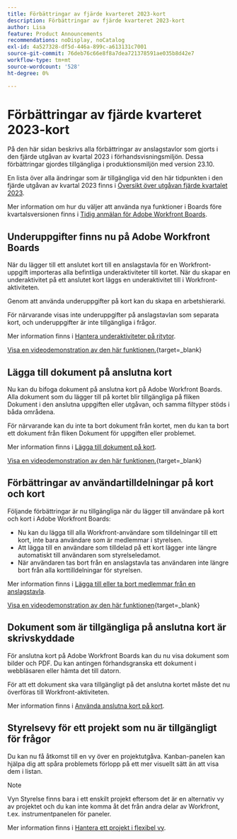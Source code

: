 ```yaml
---
title: Förbättringar av fjärde kvarteret 2023-kort
description: Förbättringar av fjärde kvarteret 2023-kort
author: Lisa
feature: Product Announcements
recommendations: noDisplay, noCatalog
exl-id: 4a527328-df5d-446a-899c-a613131c7001
source-git-commit: 76deb76c66e8f8a7dea721378591ae035b8d42e7
workflow-type: tm+mt
source-wordcount: '528'
ht-degree: 0%

---
```


# Förbättringar av fjärde kvarteret 2023-kort

På den här sidan beskrivs alla förbättringar av anslagstavlor som gjorts i den fjärde utgåvan av kvartal 2023 i förhandsvisningsmiljön. Dessa förbättringar gjordes tillgängliga i produktionsmiljön med version 23.10.

En lista över alla ändringar som är tillgängliga vid den här tidpunkten i den fjärde utgåvan av kvartal 2023 finns i [Översikt över utgåvan fjärde kvartalet 2023](/help/quicksilver/product-announcements/product-releases/23-q4-release-activity/23-q4-release-overview.md).

Mer information om hur du väljer att använda nya funktioner i Boards före kvartalsversionen finns i [Tidig anmälan för Adobe Workfront Boards](/help/quicksilver/agile/get-started-with-boards/boards-early-feature-opt-in.md).

## Underuppgifter finns nu på Adobe Workfront Boards

När du lägger till ett anslutet kort till en anslagstavla för en Workfront-uppgift importeras alla befintliga underaktiviteter till kortet. När du skapar en underaktivitet på ett anslutet kort läggs en underaktivitet till i Workfront-aktiviteten.

Genom att använda underuppgifter på kort kan du skapa en arbetshierarki.

För närvarande visas inte underuppgifter på anslagstavlan som separata kort, och underuppgifter är inte tillgängliga i frågor.

Mer information finns i [Hantera underaktiviteter på ritytor](/help/quicksilver/agile/get-started-with-boards/manage-subtasks-on-boards.md).

[Visa en videodemonstration av den här funktionen.](https://video.tv.adobe.com/v/3424860/){target=_blank}

## Lägga till dokument på anslutna kort

Nu kan du bifoga dokument på anslutna kort på Adobe Workfront Boards. Alla dokument som du lägger till på kortet blir tillgängliga på fliken Dokument i den anslutna uppgiften eller utgåvan, och samma filtyper stöds i båda områdena.

För närvarande kan du inte ta bort dokument från kortet, men du kan ta bort ett dokument från fliken Dokument för uppgiften eller problemet.

Mer information finns i [Lägga till dokument på kort](/help/quicksilver/agile/get-started-with-boards/add-documents-on-cards.md).

[Visa en videodemonstration av den här funktionen.](https://video.tv.adobe.com/v/3423070/){target=_blank}

## Förbättringar av användartilldelningar på kort och kort

Följande förbättringar är nu tillgängliga när du lägger till användare på kort och kort i Adobe Workfront Boards:

* Nu kan du lägga till alla Workfront-användare som tilldelningar till ett kort, inte bara användare som är medlemmar i styrelsen.
* Att lägga till en användare som tilldelad på ett kort lägger inte längre automatiskt till användaren som styrelseledamot.
* När användaren tas bort från en anslagstavla tas användaren inte längre bort från alla korttilldelningar för styrelsen.

Mer information finns i [Lägga till eller ta bort medlemmar från en anslagstavla](/help/quicksilver/agile/get-started-with-boards/add-members-to-board.md).

[Visa en videodemonstration av den här funktionen](https://video.tv.adobe.com/v/3423222/){target=_blank}

## Dokument som är tillgängliga på anslutna kort är skrivskyddade

För anslutna kort på Adobe Workfront Boards kan du nu visa dokument som bilder och PDF. Du kan antingen förhandsgranska ett dokument i webbläsaren eller hämta det till datorn.

För att ett dokument ska vara tillgängligt på det anslutna kortet måste det nu överföras till Workfront-aktiviteten.

Mer information finns i [Använda anslutna kort på kort](/help/quicksilver/agile/get-started-with-boards/connected-cards.md).

## Styrelsevy för ett projekt som nu är tillgängligt för frågor

Du kan nu få åtkomst till en vy över en projektutgåva. Kanban-panelen kan hjälpa dig att spåra problemets förlopp på ett mer visuellt sätt än att visa dem i listan.

>[!NOTE]
>
>Vyn Styrelse finns bara i ett enskilt projekt eftersom det är en alternativ vy av projektet och du kan inte komma åt det från andra delar av Workfront, t.ex. instrumentpanelen för paneler.

Mer information finns i [Hantera ett projekt i flexibel vy](/help/quicksilver/manage-work/projects/manage-projects/manage-projects-in-agile-view.md).
